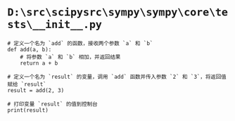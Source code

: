 # `D:\src\scipysrc\sympy\sympy\core\tests\__init__.py`

```
# 定义一个名为 `add` 的函数，接收两个参数 `a` 和 `b`
def add(a, b):
    # 将参数 `a` 和 `b` 相加，并返回结果
    return a + b

# 定义一个名为 `result` 的变量，调用 `add` 函数并传入参数 `2` 和 `3`，将返回值赋给 `result`
result = add(2, 3)

# 打印变量 `result` 的值到控制台
print(result)
```